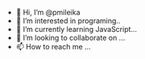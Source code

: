 - 👋 Hi, I’m @pmileika
- 👀 I’m interested in programing..
- 🌱 I’m currently learning JavaScript...
- 💞️ I’m looking to collaborate on ...
- 📫 How to reach me ...

<!---
pmileika/pmileika is a ✨ special ✨ repository because its `README.md` (this file) appears on your GitHub profile.
You can click the Preview link to take a look at your changes.
--->
